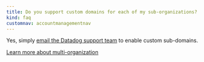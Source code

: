```yaml
---
title: Do you support custom domains for each of my sub-organizations?
kind: faq
customnav: accountmanagementnav
---
```


Yes, simply [email the Datadog support team](/help) to enable custom sub-domains.

[Learn more about multi-organization](/account_management/multi_account)